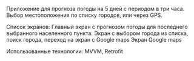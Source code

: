 Приложение для прогноза погоды на 5 дней с периодом в три часа. Выбор местоположения по списку городов, или через GPS.

Список экранов:
Главный экран с прогнозом погоды для последнего выбранного населенного пункта.
Экран с выбором города из списка, поиск города, переход на экран с Google maps
Экран Google maps

Использованные технологии: MVVM, Retrofit
